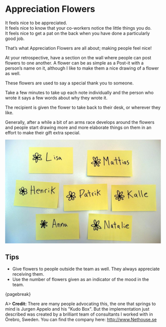 ﻿# Appreciation Flowers

It feels nice to be appreciated.  
It feels nice to know that your co-workers notice the little things you do.  
It feels nice to get a pat on the back when you have done a particularly good job.

That’s what Appreciation Flowers are all about; making people feel nice!

At your retrospective, have a section on the wall where people can post flowers to one another.  A flower can be as simple as a Post-it with a person’s name on it, although I like to make them a nice drawing of a flower as well.

These flowers are used to say a special thank you to someone.

Take a few minutes to take up each note individually and the person who wrote it says a few words about why they wrote it.

The recipient is given the flower to take back to their desk, or wherever they like.

Generally, after a while a bit of an arms race develops around the flowers and people start drawing more and more elaborate things on them in an effort to make their gift extra special.

![A few crudely drawn flowers to my current reviewers.](images/appreciation-flowers.jpg)

## Tips
- Give flowers to people outside the team as well. They always appreciate receiving them.
- Use the number of flowers given as an indicator of the mood in the team.

{pagebreak}

A> **Credit:** There are many people advocating this, the one that springs to mind is Jurgen Appelo and his "Kudo Box". But the implementation just described was created by a brilliant team of consultants I worked with in Örebro, Sweden. You can find the company here: <http://www.Nethouse.se>
